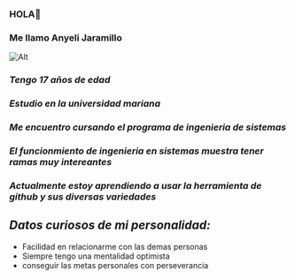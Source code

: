 ### HOLA👋
### Me llamo  __Anyeli Jaramillo__ 
![Alt](https://encrypted-tbn0.gstatic.com/images?q=tbn:ANd9GcR6cGaClVSI1h_t-G0DTP1rEv5XE9hpDsu6qCdRBkDWk0_12ZbuB7WfixhTqZNo9vnBcfg&usqp=CAU)
### _Tengo 17 años de edad_
### _Estudio en la universidad mariana_
### _Me encuentro cursando el programa de ingenieria de sistemas_
### *_El funcionmiento de ingenieria en sistemas muestra tener ramas muy intereantes_* 
### _Actualmente estoy aprendiendo a usar la herramienta de github y sus diversas variedades_
## *_Datos curiosos de mi personalidad:_*
* Facilidad en relacionarme con las demas personas
* Siempre tengo una mentalidad optimista
* conseguir las metas personales con perseverancia
###  

<!--
**AnyeliJaramillo/AnyeliJaramillo** is a ✨ _special_ ✨ repository because its `README.md` (this file) appears on your GitHub profile.

Here are some ideas to get you started:

- 🔭 I’m currently working on ...
- 🌱 I’m currently learning ...
- 👯 I’m looking to collaborate on ...
- 🤔 I’m looking for help with ...
- 💬 Ask me about ...
- 📫 How to reach me: ...
- 😄 Pronouns: ...
- ⚡ Fun fact: ...
-->
